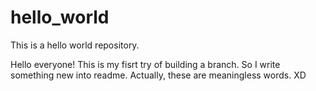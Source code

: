 # hello_world
This is a hello world repository.

Hello everyone! This is my fisrt try of building a branch.
So I write something new into readme.
Actually, these are meaningless words. XD
